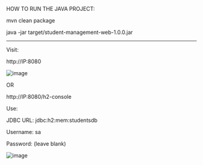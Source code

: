 HOW TO RUN THE JAVA PROJECT:


mvn clean package


java -jar target/student-management-web-1.0.0.jar
************************************************************************

Visit:


http://IP:8080


![image](https://github.com/user-attachments/assets/b3246272-07fe-4a2c-b151-80e04863d8ce)

OR


http://IP:8080/h2-console


Use:

JDBC URL: jdbc:h2:mem:studentsdb

Username: sa

Password: (leave blank)

![image](https://github.com/user-attachments/assets/02d99db3-6e1e-4997-aaac-409312d6ea35)



